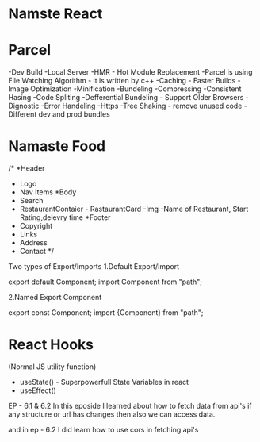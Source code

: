 # Namste React

# Parcel

-Dev Build
-Local Server
-HMR - Hot Module Replacement
-Parcel is using File Watching Algorithm - it is written by c++
-Caching - Faster Builds
-Image Optimization
-Minification
-Bundeling
-Compressing
-Consistent Hasing
-Code Spliting
-Defferential Bundeling - Support Older Browsers
-Dignostic
-Error Handeling
-Https
-Tree Shaking - remove unused code
-Different dev and prod bundles

# Namaste Food

/\*
\*Header

- Logo
- Nav Items
  \*Body
- Search
- RestaurantContaier - RastaurantCard
  -Img
  -Name of Restaurant, Start Rating,delevry time
  \*Footer
- Copyright
- Links
- Address
- Contact
  \*/

Two types of Export/Imports
1.Default Export/Import

export default Component;
import Component from "path";

2.Named Export Component

export const Component;
import {Component} from "path";

# React Hooks

(Normal JS utility function)

- useState() - Superpowerfull State Variables in react
- useEffect()

EP - 6.1 & 6.2
In this eposide I learned about how to fetch data from api's if any structure or url has changes then also we can access data.

and in ep - 6.2 I did learn how to use cors in fetching api's
